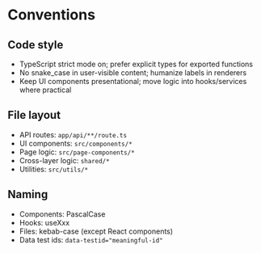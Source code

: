 # Conventions

## Code style

- TypeScript strict mode on; prefer explicit types for exported functions
- No snake_case in user-visible content; humanize labels in renderers
- Keep UI components presentational; move logic into hooks/services where practical

## File layout

- API routes: `app/api/**/route.ts`
- UI components: `src/components/*`
- Page logic: `src/page-components/*`
- Cross-layer logic: `shared/*`
- Utilities: `src/utils/*`

## Naming

- Components: PascalCase
- Hooks: useXxx
- Files: kebab-case (except React components)
- Data test ids: `data-testid="meaningful-id"`

